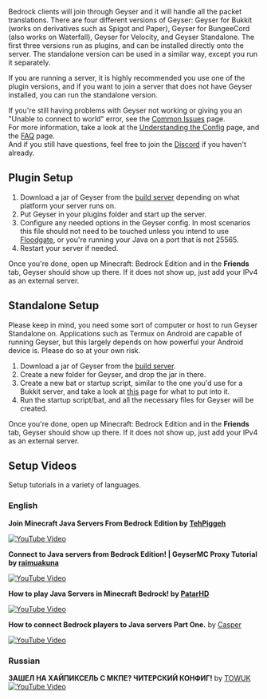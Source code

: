 Bedrock clients will join through Geyser and it will handle all the packet translations. There are four different versions of Geyser: Geyser for Bukkit (works on derivatives such as Spigot and Paper), Geyser for BungeeCord (also works on Waterfall), Geyser for Velocity, and Geyser Standalone. The first three versions run as plugins, and can be installed directly onto the server. The standalone version can be used in a similar way, except you run it separately. 

If you are running a server, it is highly recommended you use one of the plugin versions, and if you want to join a server that does not have Geyser installed, you can run the standalone version.

If you're still having problems with Geyser not working or giving you an "Unable to connect to world" error, see the [Common Issues](Common-Issues) page.\
For more information, take a look at the [Understanding the Config](Understanding-the-Config) page, and the [FAQ](FAQ) page.\
And if you still have questions, feel free to join the [Discord](https://discord.geysermc.org) if you haven't already.

## Plugin Setup
1. Download a jar of Geyser from the [build server](https://ci.nukkitx.com/job/Geyser/job/master/) depending on what platform your server runs on.
2. Put Geyser in your plugins folder and start up the server.
3. Configure any needed options in the Geyser config. In most scenarios this file should not need to be touched unless you intend to use [Floodgate](Floodgate), or you're running your Java on a port that is not 25565.
4. Restart your server if needed.

Once you're done, open up Minecraft: Bedrock Edition and in the **Friends** tab, Geyser should show up there. If it does not show up, just add your IPv4 as an external server.

## Standalone Setup
Please keep in mind, you need some sort of computer or host to run Geyser Standalone on. Applications such as Termux on Android are capable of running Geyser, but this largely depends on how powerful your Android device is. Please do so at your own risk.

1. Download a jar of Geyser from the [build server](https://ci.nukkitx.com/job/Geyser/job/master/).
2. Create a new folder for Geyser, and drop the jar in there.
3. Create a new bat or startup script, similar to the one you'd use for a Bukkit server, and take a look at [this](Creating-a-Startup-Script) page for what to put into it.
4. Run the startup script/bat, and all the necessary files for Geyser will be created.

Once you're done, open up Minecraft: Bedrock Edition and in the **Friends** tab, Geyser should show up there. If it does not show up, just add your IPv4 as an external server.


## Setup Videos
Setup tutorials in a variety of languages.

### English
**Join Minecraft Java Servers From Bedrock Edition by [TehPiggeh](https://www.youtube.com/channel/UC-JJdyImQzJoRi1pcy654lQ)**

[![YouTube Video](https://img.youtube.com/vi/OmLxwl7_UzQ/0.jpg)](https://www.youtube.com/watch?v=OmLxwl7_UzQ)

**Connect to Java servers from Bedrock Edition! | GeyserMC Proxy Tutorial by [raimuakuna](https://www.youtube.com/channel/UCIMZsNCD_-prDETwRypAqmQ)**

[![YouTube Video](https://img.youtube.com/vi/7rwfScY66Jc/0.jpg)](https://www.youtube.com/watch?v=7rwfScY66Jc)

**How to play Java Servers in Minecraft Bedrock! by [PatarHD](https://www.youtube.com/channel/UCpowCAl4XV_hTQSYQpMWF6A)**

[![YouTube Video](https://img.youtube.com/vi/IHg_ts3MgLY/0.jpg)](https://www.youtube.com/watch?v=IHg_ts3MgLY)

**How to connect Bedrock players to Java servers Part One.** by [Casper](https://www.youtube.com/channel/UCHL0K3bOH0o7YoO5T-2_MzA)

[![YouTube Video](https://img.youtube.com/vi/DHZHM1RBtfQ/0.jpg)](https://www.youtube.com/watch?v=DHZHM1RBtfQ)

### Russian
**ЗАШЕЛ НА ХАЙПИКСЕЛЬ С МКПЕ? ЧИТЕРСКИЙ КОНФИГ!** by [TOWUK](https://www.youtube.com/channel/UCK8v-rGsfCOkpbi0slIpAng)
[![YouTube Video](https://img.youtube.com/vi/KcZZp05EfVQ/0.jpg)](https://www.youtube.com/watch?v=KcZZp05EfVQ)